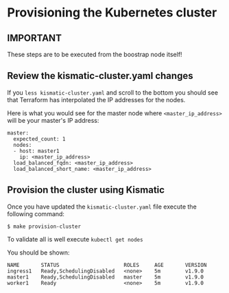 # Provisioning the Kubernetes cluster

## IMPORTANT

These steps are to be executed from the boostrap node itself!

## Review the kismatic-cluster.yaml changes

If you `less kismatic-cluster.yaml` and scroll to the bottom you should see that Terraform has interpolated the IP addresses for the nodes.

Here is what you would see for the master node where `<master_ip_address>` will be your master's IP address:

```
master:
  expected_count: 1
  nodes:
  - host: master1
    ip: <master_ip_address>
  load_balanced_fqdn: <master_ip_address>
  load_balanced_short_name: <master_ip_address>
```

## Provision the cluster using Kismatic

Once you have updated the `kismatic-cluster.yaml` file execute the following command:

```
$ make provision-cluster
```

To validate all is well execute `kubectl get nodes`

You should be shown:

```
NAME       STATUS                     ROLES     AGE       VERSION
ingress1   Ready,SchedulingDisabled   <none>    5m        v1.9.0
master1    Ready,SchedulingDisabled   master    5m        v1.9.0
worker1    Ready                      <none>    5m        v1.9.0
```

